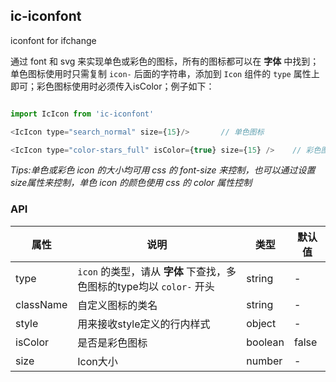 ## ic-iconfont

iconfont for ifchange


通过 font 和 svg 来实现单色或彩色的图标，所有的图标都可以在 **字体** 中找到；单色图标使用时只需复制 `icon-` 后面的字符串，添加到 `Icon` 组件的 `type` 属性上即可；彩色图标使用时必须传入isColor；例子如下：

````js

import IcIcon from 'ic-iconfont'

<IcIcon type="search_normal" size={15}/>       // 单色图标

<IcIcon type="color-stars_full" isColor={true} size={15} />    // 彩色图标

````

*Tips:单色或彩色 icon 的大小均可用 css 的 font-size 来控制，也可以通过设置size属性来控制，单色 icon 的颜色使用 css 的 color 属性控制*

### API

属性|说明|类型|默认值
---|----|---|-----
type|`icon` 的类型，请从 **字体** 下查找，多色图标的type均以 `color-` 开头 | string | -
className|自定义图标的类名|string|-
style|用来接收style定义的行内样式|object|-
isColor|是否是彩色图标|boolean|false
size|Icon大小|number|-
